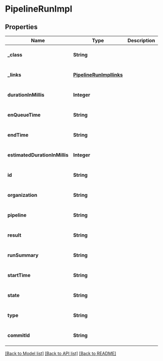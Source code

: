 # PipelineRunImpl
## Properties

| Name | Type | Description | Notes |
|------------ | ------------- | ------------- | -------------|
| **\_class** | **String** |  | [optional] [default to null] |
| **\_links** | [**PipelineRunImpllinks**](PipelineRunImpllinks.md) |  | [optional] [default to null] |
| **durationInMillis** | **Integer** |  | [optional] [default to null] |
| **enQueueTime** | **String** |  | [optional] [default to null] |
| **endTime** | **String** |  | [optional] [default to null] |
| **estimatedDurationInMillis** | **Integer** |  | [optional] [default to null] |
| **id** | **String** |  | [optional] [default to null] |
| **organization** | **String** |  | [optional] [default to null] |
| **pipeline** | **String** |  | [optional] [default to null] |
| **result** | **String** |  | [optional] [default to null] |
| **runSummary** | **String** |  | [optional] [default to null] |
| **startTime** | **String** |  | [optional] [default to null] |
| **state** | **String** |  | [optional] [default to null] |
| **type** | **String** |  | [optional] [default to null] |
| **commitId** | **String** |  | [optional] [default to null] |

[[Back to Model list]](../README.md#documentation-for-models) [[Back to API list]](../README.md#documentation-for-api-endpoints) [[Back to README]](../README.md)

